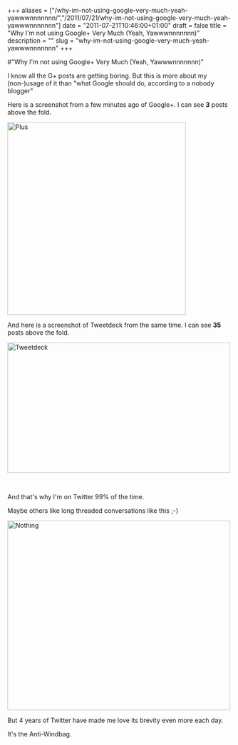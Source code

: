 +++
aliases = ["/why-im-not-using-google-very-much-yeah-yawwwnnnnnnn/","/2011/07/21/why-im-not-using-google-very-much-yeah-yawwwnnnnnnn"]
date = "2011-07-21T10:46:00+01:00"
draft = false
title = "Why I'm not using Google+ Very Much (Yeah, Yawwwnnnnnnn)"
description = ""
slug = "why-im-not-using-google-very-much-yeah-yawwwnnnnnnn"
+++

#"Why I'm not using Google+ Very Much (Yeah, Yawwwnnnnnnn)"


 <p>I know all the G+ posts are getting boring. But this is more about my (non-)usage of it than "what Google should do, according to a nobody blogger"</p>
<p>Here is a screenshot from a few minutes ago of Google+. I can see <strong>3</strong> posts above the fold.</p>
<p><div class='p_embed p_image_embed'>
<img alt="Plus" height="433" src="http://getfile2.posterous.com/getfile/files.posterous.com/temp-2011-07-21/AIiDrxigfvzxuiFbAGzmhFJitahzIhfcFffzuECmitlhxhbqafszneFebgaF/plus.png.scaled500.png" width="400" />
</div>
</p>
<p>And here is a screenshot of Tweetdeck from the same time. I can see <strong>35 </strong>posts above the fold.</p>
<p><div class='p_embed p_image_embed'>
<a href="http://getfile0.posterous.com/getfile/files.posterous.com/temp-2011-07-21/fegdGezlaixmpygomxdAodmAwfdJejDGBEhqgGDnFkJiadniuJmFDehhrjqJ/tweetdeck.png.scaled1000.png"><img alt="Tweetdeck" height="293" src="http://getfile8.posterous.com/getfile/files.posterous.com/temp-2011-07-21/fegdGezlaixmpygomxdAodmAwfdJejDGBEhqgGDnFkJiadniuJmFDehhrjqJ/tweetdeck.png.scaled500.png" width="500" /></a>
</div>
</p>
<p>&nbsp;</p>
<p>And that's why I'm on Twitter 99% of the time.</p>
<p>Maybe others like long threaded conversations like this ;-)</p>
<p><div class='p_embed p_image_embed'>
<a href="http://getfile0.posterous.com/getfile/files.posterous.com/temp-2011-07-21/atJwwgtfyDHmAwHtyqHaIsteoczacwqJIcxyqpnwsnwvuepvImEgDqBxmhwB/nothing.png.scaled1000.png"><img alt="Nothing" height="426" src="http://getfile7.posterous.com/getfile/files.posterous.com/temp-2011-07-21/atJwwgtfyDHmAwHtyqHaIsteoczacwqJIcxyqpnwsnwvuepvImEgDqBxmhwB/nothing.png.scaled500.png" width="500" /></a>
</div>
</p>
<p>But 4 years of Twitter have made me love its brevity even more each day.</p>
<p>It's the Anti-Windbag.</p>
<p>&nbsp;</p>
<p>&nbsp;</p>
<p>&nbsp;</p>
<p>&nbsp;</p>
 